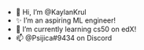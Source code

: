 - 👋 Hi, I’m @KaylanKrul
- ✨ I’m an aspiring ML engineer!
- 🌱 I’m currently learning cs50 on edX!
- 📫 @Psijica#9434 on Discord

<!---
KaylanKrul/KaylanKrul is a ✨ special ✨ repository because its `README.md` (this file) appears on your GitHub profile.
You can click the Preview link to take a look at your changes.
--->
